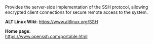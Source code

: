 Provides the server-side implementation of the SSH protocol,
allowing encrypted client connections for secure remote access to the system.

**ALT Linux Wiki:** <https://www.altlinux.org/SSH>

**Home page:**  
<https://www.openssh.com/portable.html>

